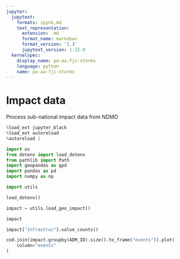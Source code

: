 ```yaml
---
jupyter:
  jupytext:
    formats: ipynb,md
    text_representation:
      extension: .md
      format_name: markdown
      format_version: '1.3'
      jupytext_version: 1.15.0
  kernelspec:
    display_name: pa-aa-fji-storms
    language: python
    name: pa-aa-fji-storms
---
```


# Impact data

Process sub-national impact data from NDMO

```python
%load_ext jupyter_black
%load_ext autoreload
%autoreload 2
```

```python
import os
from dotenv import load_dotenv
from pathlib import Path
import geopandas as gpd
import pandas as pd
import numpy as np

import utils
```

```python
load_dotenv()
```

```python
impact = utils.load_geo_impact()
```

```python
impact
```

```python
impact["Infrastruc"].value_counts()
```

```python
cod.join(impact.groupby(ADM_ID).size().to_frame("events")).plot(
    column="events"
)
```

```python

```
